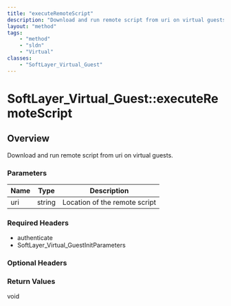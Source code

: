 ```yaml
---
title: "executeRemoteScript"
description: "Download and run remote script from uri on virtual guests."
layout: "method"
tags:
    - "method"
    - "sldn"
    - "Virtual"
classes:
    - "SoftLayer_Virtual_Guest"
---
```

# SoftLayer_Virtual_Guest::executeRemoteScript
## Overview 
Download and run remote script from uri on virtual guests.

### Parameters 
|Name | Type | Description |
| --- | --- | --- |
|uri| string| Location of the remote script|


### Required Headers
* authenticate
* SoftLayer_Virtual_GuestInitParameters

### Optional Headers

### Return Values
void

